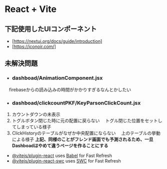 # React + Vite
## 下記使用したUIコンポーネント
- [https://nextui.org/docs/guide/introduction]
- [https://iconoir.com/]

## 未解決問題
- ### dashboad/AnimationComponent.jsx
 　firebaseからの読み込みの時間がかかりすぎるなんとかしたい
 
- ### dashboad/clickcountPKF/KeyParsonClickCount.jsx
1. カウントダウンの未表示
2. トグルボタン閉じた時に元の配置に戻らない
　トグル閉じた位置をセットしてしまっている様子
3. ClickHistoryのテーブルがなぜか中央配置にならない
　上のテーブルの挙動による様子
**上記、同様のことがフレンド画面でも予測されるため、一旦Dashboadはやめて違うページを作ることにする**


- [@vitejs/plugin-react](https://github.com/vitejs/vite-plugin-react/blob/main/packages/plugin-react/README.md) uses [Babel](https://babeljs.io/) for Fast Refresh
- [@vitejs/plugin-react-swc](https://github.com/vitejs/vite-plugin-react-swc) uses [SWC](https://swc.rs/) for Fast Refresh
